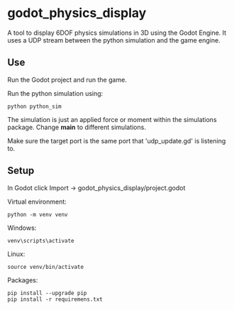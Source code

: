 # godot_physics_display
A tool to display 6DOF physics simulations in 3D using the Godot Engine.
It uses a UDP stream between the python simulation and the game engine.

## Use

Run the Godot project and run the game. 

Run the python simulation using:

    python python_sim
    
The simulation is just an applied force or moment within the simulations package.
Change __main__ to different simulations.

Make sure the target port is the same port that 'udp_update.gd' is listening to.

## Setup

In Godot click Import -> godot_physics_display/project.godot

Virtual environment:

    python -m venv venv
    
Windows:

    venv\scripts\activate
    
Linux:

    source venv/bin/activate
    
Packages:

    pip install --upgrade pip
    pip install -r requiremens.txt

